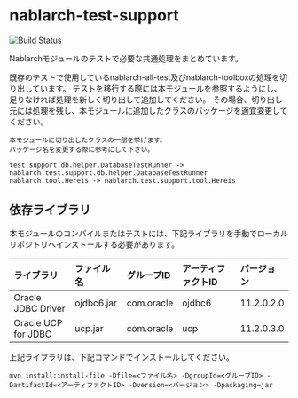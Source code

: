 nablarch-test-support
======================

[![Build Status](https://travis-ci.org/tamura-orz/nablarch-test-support.svg?branch=develop)](https://travis-ci.org/tamura-orz/nablarch-test-support)

Nablarchモジュールのテストで必要な共通処理をまとめています。

既存のテストで使用しているnablarch-all-test及びnablarch-toolboxの処理を切り出しています。
テストを移行する際には本モジュールを参照するようにし、足りなければ処理を新しく切り出して追加してください。
その場合、切り出し元には処理を残し、本モジュールに追加したクラスのパッケージを適宜変更してください。

    本モジュールに切り出したクラスの一部を挙げます。
    パッケージ名を変更する際に参考にして下さい。
    
    test.support.db.helper.DatabaseTestRunner -> nablarch.test.support.db.helper.DatabaseTestRunner
    nablarch.tool.Hereis -> nablarch.test.support.tool.Hereis

## 依存ライブラリ

本モジュールのコンパイルまたはテストには、下記ライブラリを手動でローカルリポジトリへインストールする必要があります。

ライブラリ          |ファイル名       |グループID     |アーティファクトID   |バージョン   |
:-------------------|:----------------|:--------------|:--------------------|:------------|
Oracle JDBC Driver  |ojdbc6.jar       |com.oracle     |ojdbc6               |11.2.0.2.0   |
Oracle UCP for JDBC |ucp.jar          |com.oracle     |ucp                  |11.2.0.3.0   |

上記ライブラリは、下記コマンドでインストールしてください。


```
mvn install:install-file -Dfile=<ファイル名> -DgroupId=<グループID> -DartifactId=<アーティファクトID> -Dversion=<バージョン> -Dpackaging=jar
```
